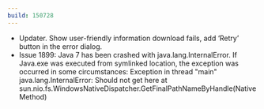 ```yaml
---
build: 150728
---
```


* Updater. Show user-friendly information download fails, add ‘Retry’ button in the error dialog.
* Issue 1899: Java 7 has been crashed with java.lang.InternalError.
  If Java.exe was executed from symlinked location, the exception
  was occurred in some circumstances:
  Exception in thread "main" java.lang.InternalError: Should not get here
  at sun.nio.fs.WindowsNativeDispatcher.GetFinalPathNameByHandle(Native Method)

